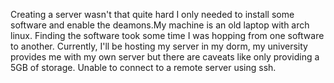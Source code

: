 Creating a server wasn't that quite hard I only needed to install some software and enable the deamons.My machine is an old laptop with arch linux. Finding the software took some time I was hopping from one software to another. Currently, I'll be hosting my server in my dorm, my university provides me with my own server but there are caveats like only providing a 5GB of storage. Unable to connect to a remote server using ssh.
